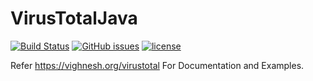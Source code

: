# VirusTotalJava
[![Build Status](https://travis-ci.org/B-V-R/VirusTotal-public-and-private-API-2.0-implementation-in-pure-Java.svg?branch=v1.0)](https://travis-ci.org/B-V-R/VirusTotal-public-and-private-API-2.0-implementation-in-pure-Java)
[![GitHub issues](https://img.shields.io/github/issues/B-V-R/VirusTotal-public-and-private-API-2.0-implementation-in-pure-Java.svg?style=flat-square)]()
[![license](https://img.shields.io/github/license/B-V-R/VirusTotal-public-and-private-API-2.0-implementation-in-pure-Java.svg?style=flat-square)]()

Refer https://vighnesh.org/virustotal For Documentation and Examples.
